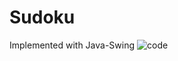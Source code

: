# Sudoku
Implemented with Java-Swing
![code](https://user-images.githubusercontent.com/77761282/116605651-57b9f700-a938-11eb-9829-ba2a8af0c614.png)
